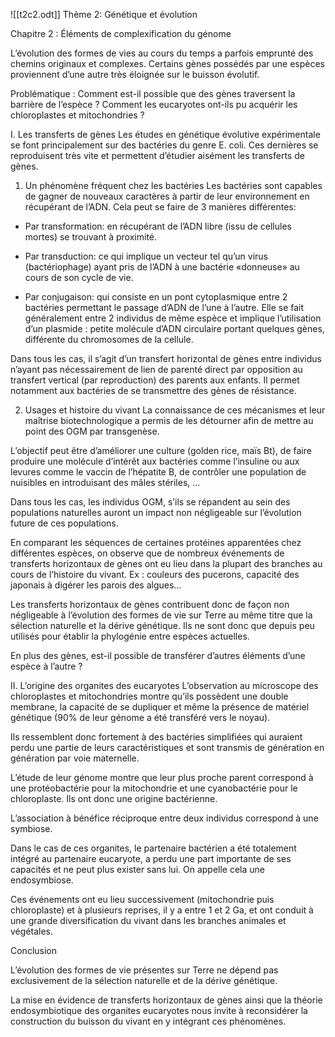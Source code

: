 ![[t2c2.odt]]
Thème 2: Génétique et évolution

Chapitre 2 : Éléments de complexification 
du génome

L’évolution des formes de vies au cours du temps a parfois emprunté des chemins originaux et complexes. Certains gènes possédés par une espèces proviennent d’une autre très éloignée sur le buisson évolutif.

Problématique : Comment est-il possible que des gènes traversent la barrière de l’espèce ? Comment les eucaryotes ont-ils pu acquérir les chloroplastes et mitochondries ?



I. Les transferts de gènes
Les études en génétique évolutive expérimentale se font principalement sur des bactéries du genre E. coli. Ces dernières se reproduisent très vite et permettent d’étudier aisément les transferts de gènes. 

1) Un phénomène fréquent chez les bactéries
Les bactéries sont capables de gagner de nouveaux caractères à partir de leur environnement en récupérant de l’ADN. Cela peut se faire de 3 manières différentes: 

- Par transformation: en récupérant de l’ADN libre (issu de cellules mortes) se trouvant à proximité.

- Par transduction: ce qui implique un vecteur tel qu’un virus (bactériophage) ayant pris de l’ADN à une bactérie «donneuse» au cours de son cycle de vie.

- Par conjugaison: qui consiste en un pont cytoplasmique entre 2 bactéries permettant le passage d’ADN de l’une à l’autre. Elle se fait généralement entre 2 individus de même espèce et implique l’utilisation d’un plasmide : petite molécule d’ADN circulaire portant quelques gènes, différente du chromosomes de la cellule.

Dans tous les cas, il s’agit d’un transfert horizontal de gènes entre individus n’ayant pas nécessairement de lien de parenté direct par opposition au transfert vertical (par reproduction) des parents aux enfants. Il permet notamment aux bactéries de se transmettre des gènes de résistance.


2) Usages et histoire du vivant
La connaissance de ces mécanismes et leur maîtrise biotechnologique a permis de les détourner afin de mettre au point des OGM par transgenèse.

L’objectif peut être d’améliorer une culture (golden rice, maïs Bt), de faire produire une molécule d’intérêt aux bactéries comme l’insuline ou aux levures comme le vaccin de l’hépatite B, de contrôler une population de nuisibles en introduisant des mâles stériles, …

Dans tous les cas, les individus OGM, s’ils se répandent au sein des populations naturelles auront un impact non négligeable sur l’évolution future de ces populations.


En comparant les séquences de certaines protéines apparentées chez différentes espèces, on observe que de nombreux événements de transferts horizontaux de gènes ont eu lieu dans la plupart des branches au cours de l’histoire du vivant. 
Ex : couleurs des pucerons, capacité des japonais à digérer les parois des algues… 

Les transferts horizontaux de gènes contribuent donc de façon non négligeable à l’évolution des formes de vie sur Terre au même titre que la sélection naturelle et la dérive génétique. Ils ne sont donc que depuis peu utilisés pour établir la phylogénie entre espèces actuelles.

En plus des gènes, est-il possible de transférer d’autres éléments d’une espèce à l’autre ? 



II. L’origine des organites des eucaryotes
L’observation au microscope des chloroplastes et mitochondries montre qu’ils possèdent une double membrane, la capacité de se dupliquer et même la présence de matériel génétique (90% de leur génome a été transféré vers le noyau).

Ils ressemblent donc fortement à des bactéries simplifiées qui auraient perdu une partie de leurs caractéristiques et sont transmis de génération en génération par voie maternelle.

L’étude de leur génome montre que leur plus proche parent correspond à une protéobactérie pour la mitochondrie et une cyanobactérie pour le chloroplaste. Ils ont donc une origine bactérienne.

L’association à bénéfice réciproque entre deux individus correspond à une symbiose. 

Dans le cas de ces organites, le partenaire bactérien a été totalement intégré au partenaire eucaryote, a perdu une part importante de ses capacités et ne peut plus exister sans lui. On appelle cela une endosymbiose.

Ces événements ont eu lieu successivement (mitochondrie puis chloroplaste) et à plusieurs reprises, il y a entre 1 et 2 Ga, et ont conduit à une grande diversification du vivant dans les branches animales et végétales.  



Conclusion

L’évolution des formes de vie présentes sur Terre ne dépend pas exclusivement de la sélection naturelle et de la dérive génétique. 

La mise en évidence de transferts horizontaux de gènes ainsi que la théorie endosymbiotique des organites eucaryotes nous invite à reconsidérer la construction du buisson du vivant en y intégrant ces phénomènes.
